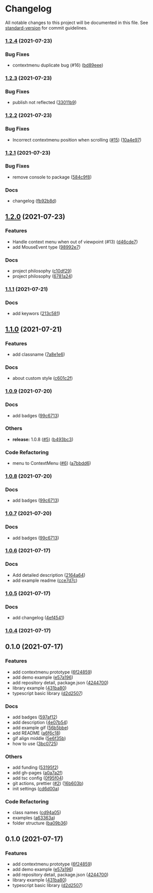 # Changelog

All notable changes to this project will be documented in this file. See [standard-version](https://github.com/conventional-changelog/standard-version) for commit guidelines.

### [1.2.4](https://github.com/hochan222/holee-contextmenu/compare/v1.2.3...v1.2.4) (2021-07-23)

### Bug Fixes

* contextmenu duplicate bug (#16) ([bd89eee](https://github.com/hochan222/holee-contextmenu/commit/bd89eeee5d1a93d9eaf777683375cdffa6aeaeb1))


### [1.2.3](https://github.com/hochan222/holee-contextmenu/compare/v1.2.2...v1.2.3) (2021-07-23)


### Bug Fixes

* publish not reflected ([33011b9](https://github.com/hochan222/holee-contextmenu/commit/33011b96f6fc469ad03bed80c74fac75869271ec))

### [1.2.2](https://github.com/hochan222/holee-contextmenu/compare/v1.2.1...v1.2.2) (2021-07-23)


### Bug Fixes

* Incorrect contextmenu position when scrolling ([#15](https://github.com/hochan222/holee-contextmenu/issues/15)) ([10a4e97](https://github.com/hochan222/holee-contextmenu/commit/10a4e97fc03c309743d802d9ac5d10a533bc08f1))

### [1.2.1](https://github.com/hochan222/holee-contextmenu/compare/v1.2.0...v1.2.1) (2021-07-23)


### Bug Fixes

* remove console to package ([584c9f8](https://github.com/hochan222/holee-contextmenu/commit/584c9f86ba71ef22491bf0a3f09b03ad96c5110c))


### Docs

* changelog ([fb92b8d](https://github.com/hochan222/holee-contextmenu/commit/fb92b8d9f76bebeafbfceb084d234d776e62a8f1))

## [1.2.0](https://github.com/hochan222/holee-contextmenu/compare/v1.1.1...v1.2.0) (2021-07-23)


### Features

* Handle context menu when out of viewpoint (#13) ([d46cde7](https://github.com/hochan222/holee-contextmenu/commit/d46cde76519187f8d1a142b6db0e00937f674914))
* add MouseEvent type ([98992e7](https://github.com/hochan222/holee-contextmenu/commit/98992e7c1c34e1461becb3340029ed1ff59c7038))


### Docs

* project philosophy ([c10df29](https://github.com/hochan222/holee-contextmenu/commit/c10df29379b39ba0766cdc633836808ab78022e1))
* project philosophy ([6781a24](https://github.com/hochan222/holee-contextmenu/commit/6781a2484512527e9e60aa98fd553f53dd1ee544))

### [1.1.1](https://github.com/hochan222/holee-contextmenu/compare/v1.1.0...v1.1.1) (2021-07-21)


### Docs

* add keywors ([213c581](https://github.com/hochan222/holee-contextmenu/commit/213c581ff5196f40edc3007ed5ed737e76a73347))

## [1.1.0](https://github.com/hochan222/holee-contextmenu/compare/v1.0.9...v1.1.0) (2021-07-21)


### Features

* add classname ([7a8e1e6](https://github.com/hochan222/holee-contextmenu/commit/7a8e1e6f099115a9c11026a3da1b5704153f495a))


### Docs

* about custom style ([c601c2f](https://github.com/hochan222/holee-contextmenu/commit/c601c2f4b6c3bb506b5904fe7e19eb19a44a7c3a))

### [1.0.9](https://github.com/hochan222/holee-contextmenu/compare/v1.0.6...v1.0.9) (2021-07-20)


### Docs

* add badges ([99c6713](https://github.com/hochan222/holee-contextmenu/commit/99c67137fc7ecf108595db232ef814f24504819c))


### Others

* **release:** 1.0.8 ([#5](https://github.com/hochan222/holee-contextmenu/issues/5)) ([b493bc3](https://github.com/hochan222/holee-contextmenu/commit/b493bc3ff270e286c8548eba802db5b416feabbf))


### Code Refactoring

* menu to ContextMenu ([#6](https://github.com/hochan222/holee-contextmenu/issues/6)) ([a7bbdd6](https://github.com/hochan222/holee-contextmenu/commit/a7bbdd6b046b1c96ac74afea010c8fd36a7a0871))

### [1.0.8](https://github.com/hochan222/holee-contextmenu/compare/v1.0.6...v1.0.8) (2021-07-20)


### Docs

* add badges ([99c6713](https://github.com/hochan222/holee-contextmenu/commit/99c67137fc7ecf108595db232ef814f24504819c))

### [1.0.7](https://github.com/hochan222/holee-contextmenu/compare/v1.0.6...v1.0.7) (2021-07-20)


### Docs

* add badges ([99c6713](https://github.com/hochan222/holee-contextmenu/commit/99c67137fc7ecf108595db232ef814f24504819c))

### [1.0.6](https://github.com/hochan222/holee-contextmenu/compare/v1.0.5...v1.0.6) (2021-07-17)


### Docs

* Add detailed description ([2164a64](https://github.com/hochan222/holee-contextmenu/commit/2164a64247997dcbe79c2705f618c84493e49c27))
* add example readme ([cce7d7c](https://github.com/hochan222/holee-contextmenu/commit/cce7d7c76166c340a716bf37cc913975f7e077a7))

### [1.0.5](https://github.com/hochan222/holee-contextmenu/compare/v1.0.4...v1.0.5) (2021-07-17)


### Docs

* add changelog ([4ef4541](https://github.com/hochan222/holee-contextmenu/commit/4ef45415652c24ff158f3b3992ee7afd4d033492))

### [1.0.4](https://github.com/hochan222/holee-contextmenu/compare/v0.1.0...v1.0.4) (2021-07-17)

## 0.1.0 (2021-07-17)


### Features

* add contextmenu prototype ([6f24859](https://github.com/hochan222/holee-contextmenu/commit/6f248590997fa4c6c541c4576173c51c61907316))
* add demo example ([e57a196](https://github.com/hochan222/holee-contextmenu/commit/e57a196aaa4bb67f824f3a67a8e40ee7b029fefb))
* add repository detail, package.json ([4244700](https://github.com/hochan222/holee-contextmenu/commit/4244700baddd81ea7271d39e6bfc79a3107bf48b))
* library example ([431ba80](https://github.com/hochan222/holee-contextmenu/commit/431ba80f352eba1d3a89260dc12b1a45769059d9))
* typescript basic library ([d2d2507](https://github.com/hochan222/holee-contextmenu/commit/d2d2507addb546270d7d22fbc61aed68cf6d9ae8))


### Docs

* add badges ([597af12](https://github.com/hochan222/holee-contextmenu/commit/597af127beff179f90e095c542269847cef52a85))
* add description ([4e07b54](https://github.com/hochan222/holee-contextmenu/commit/4e07b5484de2bf3372871d56b7c16b185a79f03b))
* add example gif ([56b5bbe](https://github.com/hochan222/holee-contextmenu/commit/56b5bbe5aaa1cd5803026dedb3ccd893f93f6bc4))
* add README ([a6f6c18](https://github.com/hochan222/holee-contextmenu/commit/a6f6c1852447891dd643a851dbce37f64d10e9fe))
* gif align middle ([5e6f35b](https://github.com/hochan222/holee-contextmenu/commit/5e6f35b68ace695e9c19a634e87d0a7c7a4eaa57))
* how to use ([3bc0725](https://github.com/hochan222/holee-contextmenu/commit/3bc07252a08394857c4ad14f5a2afd23c86868f2))


### Others

* add funding ([53195f2](https://github.com/hochan222/holee-contextmenu/commit/53195f2d5d5172eab8b4c2d0f5528a9ce499ae22))
* add gh-pages ([a0a7a2f](https://github.com/hochan222/holee-contextmenu/commit/a0a7a2f4909807df40966ef55aa3541037dc8eda))
* add tsc config ([0f95f04](https://github.com/hochan222/holee-contextmenu/commit/0f95f044c687f2743854a34dd77b32c98020dc36))
* git actions, prettier ([#2](https://github.com/hochan222/holee-contextmenu/issues/2)) ([16b603b](https://github.com/hochan222/holee-contextmenu/commit/16b603bbcb0f00516873d04a0cc791181b0fc8b6))
* init settings ([cd6d00a](https://github.com/hochan222/holee-contextmenu/commit/cd6d00a05f576bea0b7c6633684353b22361d48e))


### Code Refactoring

* class names ([cd94a05](https://github.com/hochan222/holee-contextmenu/commit/cd94a054fe17b457c23bb9c1544eb6fc10b2ded0))
* examples ([a63363a](https://github.com/hochan222/holee-contextmenu/commit/a63363a9e2275bc77624c98bb1576c848d46faeb))
* folder structure ([ba09b36](https://github.com/hochan222/holee-contextmenu/commit/ba09b368750aa69033e3b99a17341aebdeb38076))

## 0.1.0 (2021-07-17)


### Features

* add contextmenu prototype ([6f24859](https://github.com/hochan222/holee-contextmenu/commit/6f248590997fa4c6c541c4576173c51c61907316))
* add demo example ([e57a196](https://github.com/hochan222/holee-contextmenu/commit/e57a196aaa4bb67f824f3a67a8e40ee7b029fefb))
* add repository detail, package.json ([4244700](https://github.com/hochan222/holee-contextmenu/commit/4244700baddd81ea7271d39e6bfc79a3107bf48b))
* library example ([431ba80](https://github.com/hochan222/holee-contextmenu/commit/431ba80f352eba1d3a89260dc12b1a45769059d9))
* typescript basic library ([d2d2507](https://github.com/hochan222/holee-contextmenu/commit/d2d2507addb546270d7d22fbc61aed68cf6d9ae8))
